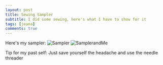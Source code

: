 ```yaml
---
layout: post
title: Sewing Sampler
subtitle: I did some sewing, here's what I have to show for it
tags: [jeana]
comments: true
---
```


Here's my sampler:
![Sampler](https://jcfermi.github.io/assets/img/IMG_4913.jpg)
![SamplerandMe](https://jcfermi.github.io/assets/img/sampler.jpg)

Tip for my past self: Just save yourself the headache and use the needle threader
